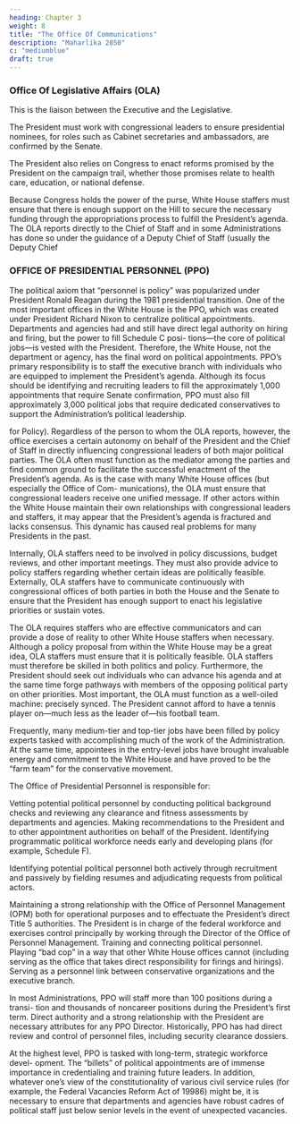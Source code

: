 ```yaml
---
heading: Chapter 3
weight: 8
title: "The Office Of Communications"
description: "Maharlika 2050"
c: "mediumblue"
draft: true
---
```



### Office Of Legislative Affairs (OLA)

This is the liaison between the Executive and the Legislative.

The President must work with congressional leaders to ensure presidential nominees, for roles such as Cabinet secretaries and ambassadors, are confirmed by the Senate.

The President also relies on Congress to enact reforms promised by the President on the campaign trail, whether those promises relate to health care, education, or national defense.

Because Congress holds the power of the purse, White House staffers must ensure that there is enough support on the Hill to secure the necessary funding through the appropriations process to fulfill the President’s agenda. The OLA reports directly to the Chief of Staff and in some Administrations has done so under the guidance of a Deputy Chief of Staff (usually the Deputy Chief


### OFFICE OF PRESIDENTIAL PERSONNEL (PPO)

The political axiom that “personnel is policy” was popularized under President Ronald Reagan during the 1981 presidential transition. One of the most important offices in the White House is the PPO, which was created under President Richard Nixon to centralize political appointments. Departments and agencies had and still have direct legal authority on hiring and firing, but the power to fill Schedule C posi- tions—the core of political jobs—is vested with the President. Therefore, the White House, not the department or agency, has the final word on political appointments. PPO’s primary responsibility is to staff the executive branch with individuals who are equipped to implement the President’s agenda. Although its focus should be identifying and recruiting leaders to fill the approximately 1,000 appointments that require Senate confirmation, PPO must also fill approximately 3,000 political jobs that require dedicated conservatives to support the Administration’s political leadership.

for Policy). Regardless of the person to whom the OLA reports, however, the office exercises a certain autonomy on behalf of the President and the Chief of Staff in directly influencing congressional leaders of both major political parties. The OLA often must function as the mediator among the parties and find common ground to facilitate the successful enactment of the President’s agenda. As is the case with many White House offices (but especially the Office of Com- munications), the OLA must ensure that congressional leaders receive one unified message. If other actors within the White House maintain their own relationships with congressional leaders and staffers, it may appear that the President’s agenda is fractured and lacks consensus. This dynamic has caused real problems for many Presidents in the past.


Internally, OLA staffers need to be involved in policy discussions, budget reviews, and other important meetings. They must also provide advice to policy staffers regarding whether certain ideas are politically feasible. Externally, OLA staffers have to communicate continuously with congressional offices of both parties in both the House and the Senate to ensure that the President has enough support to enact his legislative priorities or sustain votes.

The OLA requires staffers who are effective communicators and can provide a
dose of reality to other White House staffers when necessary. Although a policy
proposal from within the White House may be a great idea, OLA staffers must
ensure that it is politically feasible. OLA staffers must therefore be skilled in both
politics and policy. Furthermore, the President should seek out individuals who
can advance his agenda and at the same time forge pathways with members of the
opposing political party on other priorities.
Most important, the OLA must function as a well-oiled machine: precisely
synced. The President cannot afford to have a tennis player on—much less as the
leader of—his football team.

Frequently, many medium-tier and top-tier jobs have been filled by policy
experts tasked with accomplishing much of the work of the Administration. At
the same time, appointees in the entry-level jobs have brought invaluable energy
and commitment to the White House and have proved to be the “farm team” for
the conservative movement.

The Office of Presidential Personnel is responsible for:

Vetting potential political personnel by conducting political background
checks and reviewing any clearance and fitness assessments by departments
and agencies.
Making recommendations to the President and to other appointment
authorities on behalf of the President.
Identifying programmatic political workforce needs early and developing
plans (for example, Schedule F).

Identifying potential political personnel both actively through recruitment
and passively by fielding resumes and adjudicating requests from
political actors.

Maintaining a strong relationship with the Office of Personnel Management
(OPM) both for operational purposes and to effectuate the President’s direct
Title 5 authorities. The President is in charge of the federal workforce and
exercises control principally by working through the Director of the Office
of Personnel Management.
Training and connecting political personnel.
Playing “bad cop” in a way that other White House offices cannot
(including serving as the office that takes direct responsibility for firings
and hirings).
Serving as a personnel link between conservative organizations and the
executive branch.

In most Administrations, PPO will staff more than 100 positions during a transi-
tion and thousands of noncareer positions during the President’s first term. Direct
authority and a strong relationship with the President are necessary attributes for
any PPO Director. Historically, PPO has had direct review and control of personnel
files, including security clearance dossiers.

At the highest level, PPO is tasked with long-term, strategic workforce devel-
opment. The “billets” of political appointments are of immense importance in
credentialing and training future leaders. In addition, whatever one’s view of the
constitutionality of various civil service rules (for example, the Federal Vacancies
Reform Act of 19986) might be, it is necessary to ensure that departments and
agencies have robust cadres of political staff just below senior levels in the event
of unexpected vacancies.


